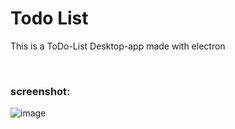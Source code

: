 # Todo List

This is a ToDo-List Desktop-app made with electron

<br />

### screenshot:
![image](https://github.com/adriianoo/todo-app/assets/84389909/c391b07b-4516-4969-9f51-c2dad898ff7c)

